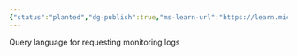 ```yaml
---
{"status":"planted","dg-publish":true,"ms-learn-url":"https://learn.microsoft.com/en-us/azure/data-explorer/kusto/query/","tags":["concept/SRE/cloud/azure"],"creation_date":"2024-05-02 22:00","permalink":"/concepts/kusto-query-language/","dgPassFrontmatter":true}
---
```



Query language for requesting monitoring logs
